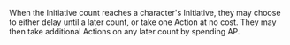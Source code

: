 When the Initiative count reaches a character's Initiative, they may choose to either delay until a later count, or take one Action at no cost. They may then take additional Actions on any later count by spending AP.